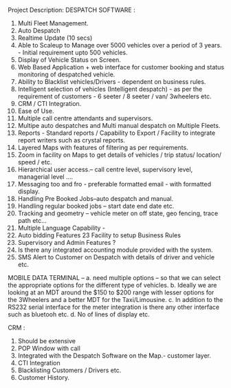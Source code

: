 Project Description:
DESPATCH SOFTWARE :
1. Multi Fleet Management.
2. Auto Despatch
3. Realtime Update (10 secs)
4. Able to Scaleup to Manage over 5000 vehicles over a period of 3 years. - Initial requirement upto 500 vehicles.
5. Display of Vehicle Status on Screen.
6. Web Based Application + web interface for customer booking and status monitoring of despatched vehicle.
7. Ability to Blacklist vehicles/Drivers - dependent on business rules.
8. Intelligent selection of vehicles (Intelligent despatch) - as per the requirement of customers - 6 seeter / 8 seeter / van/ 3wheelers etc.
9. CRM / CTI Integration.
10. Ease of Use.
11. Multiple call centre attendants and supervisors.
12. Multipe auto despatches and Multi manual despatch on Multiple Fleets.
13. Reports - Standard reports / Capability to Export / Facility to integrate report writers such as crystal reports.
14. Layered Maps with features of filtering as per requirements.
15. Zoom in facility on Maps to get details of vehicles / trip status/ location/ speed / etc.
16. Hierarchical user access.– call centre level, supervisory level, managerial level ....
17. Messaging too and fro - preferable formatted email - with formatted display.
18. Handling Pre Booked Jobs–auto despatch and manual.
19. Handling regular booked jobs – start date end date etc.
20. Tracking and geometry – vehicle meter on off state, geo fencing, trace path etc...
21. Multiple Language Capability -
22. Auto bidding Features
23 Facility to setup Business Rules
24. Supervisory and Admin Features ?
25. Is there any integrated accounting module provided with the system.
26. SMS Alert to Customer on Despatch with details of driver and vehicle etc.


MOBILE DATA TERMINAL –
a. need multiple options – so that we can select the appropriate options for the different type of vehicles.
b. Ideally we are looking at an MDT around the $150 to $200 range with lesser options for the 3Wheelers and a better MDT for the Taxi/Limousine.
c. In addition to the RS232 serial interface for the meter integration is there any other interface such as bluetooh etc.
d. No of lines of display etc.

CRM :
1. Should be extensive
2. POP Window with call
3. Integrated with the Despatch Software on the Map.- customer layer.
4. CTI Integration
5. Blacklisting Customers / Drivers etc.
6. Customer History.